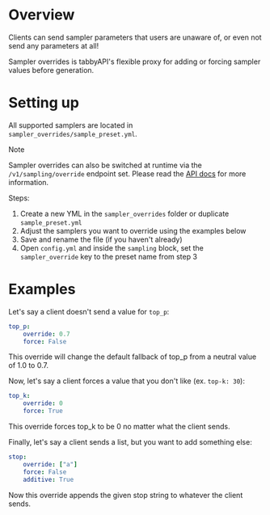# Overview

Clients can send sampler parameters that users are unaware of, or even not send any parameters at all!

Sampler overrides is tabbyAPI's flexible proxy for adding or forcing sampler values before generation. 
# Setting up

All supported samplers are located in `sampler_overrides/sample_preset.yml`. 

> [!NOTE]
> Sampler overrides can also be switched at runtime via the `/v1/sampling/override` endpoint set. Please read the [API docs](https://theroyallab.github.io/tabbyAPI/#operation/list_sampler_overrides_v1_sampling_override_list_get) for more information.

Steps:
1. Create a new YML in the `sampler_overrides` folder or duplicate `sample_preset.yml`
2. Adjust the samplers you want to override using the examples below
3. Save and rename the file (if you haven't already)
4. Open `config.yml` and inside the `sampling` block, set the `sampler_override` key to the preset name from step 3
# Examples

Let's say a client doesn't send a value for `top_p`:

```yml
top_p:
	override: 0.7
	force: False
```

This override will change the default fallback of top_p from a neutral value of 1.0 to 0.7.

Now, let's say a client forces a value that you don't like (ex. `top-k: 30`):

```yml
top_k:
	override: 0
	force: True
```

This override forces top_k to be 0 no matter what the client sends.

Finally, let's say a client sends a list, but you want to add something else:

```yml
stop:
	override: ["a"]
	force: False
	additive: True
```

Now this override appends the given stop string to whatever the client sends.
